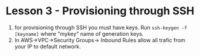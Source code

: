 # Lesson 3 - Provisioning through SSH
 1. for provisioning through SSH you must have keys. Run `ssh-keygen -f [keyname]` where "mykey" name of generation keys.
 2. In AWS->VPC->Security Groups-> Inbound Rules  allow all trafic from your IP to default network. 
